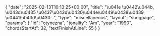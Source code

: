 {
    "date": "2025-02-13T10:13:25+00:00",
    "title": "\u041e \u0442\u044b, \u043d\u0435 \u0437\u043d\u0430\u044e\u0449\u0438\u0439 \u0441\u043d\u0430...",
    "type": "miscellaneous",
    "layout": "songpage",
    "params": {
        "id": "otynezna",
        "tonality": "Am",
        "year": "1990",
        "chordsStartAt": 32,
        "textFinishAtLine": 55
    }
}
